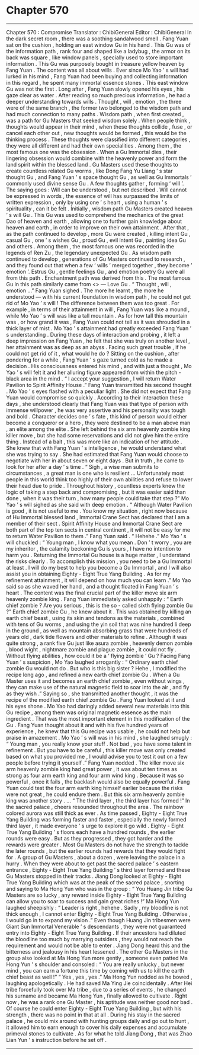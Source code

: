 
# Chapter 570


---

Chapter 570 : Compromise
Translator : ChibiGeneral Editor : ChibiGeneral
In the dark secret room , there was a soothing sandalwood smell .
Fang Yuan sat on the cushion , holding an east window Gu in his hand .
This Gu was of the information path , rank four and shaped like a ladybug , the armor on its back was square , like window panels , specially used to store important information .
This Gu was purposely bought in treasure yellow heaven by Fang Yuan .
The content was all about wills .
Ever since Mo Yao ’ s will had lurked in his mind , Fang Yuan had been buying and collecting information in this regard , he spent many immortal essence stones .
This east window Gu was not the first .
Long after , Fang Yuan slowly opened his eyes , his gaze clear as water .
After reading so much precious information , he had a deeper understanding towards wills .
Thought , will , emotion , the three were of the same branch , the former two belonged to the wisdom path and had much connection to many paths .
Wisdom path , when first created , was a path for Gu Masters that seeked wisdom solely .
When people think , thoughts would appear in their mind , when these thoughts collide , fuse , or cancel each other out , new thoughts would be formed , this would be the thinking process .
These thoughts were classified into different categories , they were all different and had their own specialities .
Among them , the most famous one was the obsession .
When a Gu Immortal dies , their lingering obsession would combine with the heavenly power and form the land spirit within the blessed land .
Gu Masters used these thoughts to create countless related Gu worms , like Dong Fang Yu Liang ’ s star thought Gu , and Fang Yuan ’ s space thought Gu , as well as Gu Immortals ’ commonly used divine sense Gu .
A few thoughts gather , forming ‘ will ’.
The saying goes : Will can be understood , but not described .
Will cannot be expressed in words , the essence of will has surpassed the limits of written expression , only by using one ’ s heart , using a human ’ s spirituality , can it be felt .
Initially , wisdom path Gu Masters created heaven ’ s will Gu . This Gu was used to comprehend the mechanics of the great Dao of heaven and earth , allowing one to further gain knowledge about heaven and earth , in order to improve on their own attainment .
After that , as the path continued to develop , more Gu were created , killing intent Gu , casual Gu , one ’ s wishes Gu , proud Gu , evil intent Gu , painting idea Gu and others .
Among them , the most famous one was recorded in the legends of Ren Zu , the legendary unexpected Gu .
As wisdom path continued to develop , generations of Gu Masters continued to research , and they found out that when a few ‘ wills ’ merged together , they become ’ emotion ’.
Estrus Gu , gentle feelings Gu , and emotion poetry Gu were all from this path . Enchantment path was derived from this .
The most famous Gu in this path similarly came from <> — Love Gu .
“ Thought , will , emotion …” Fang Yuan sighed .
The more he learnt , the more he understood — with his current foundation in wisdom path , he could not get rid of Mo Yao ’ s will !
The difference between them was too great .
For example , in terms of their attainment in will , Fang Yuan was like a mound , while Mo Yao ’ s will was like a tall mountain . As for how tall this mountain was , or how grand it was , Fang Yuan could not tell as it was shrouded in a thick layer of mist .
Mo Yao ’ s attainment had greatly exceeded Fang Yuan ’ s understanding . During these days of interaction and probing , it left a deep impression on Fang Yuan , he felt that she was truly on another level , her attainment was as deep as an abyss .
Facing such great trouble , if he could not get rid of it , what would he do ?
Sitting on the cushion , after pondering for a while , Fang Yuan ’ s gaze turned cold as he made a decision .
His consciousness entered his mind , and with just a thought , Mo Yao ’ s will felt it and her alluring figure appeared from within the pitch - black area in the mind .
“ I accept your suggestion , I will return Water Pavilion to Spirit Affinity House .” Fang Yuan transmitted his second thought .
Mo Yao ’ s eyes flashed with a peculiar light .
She did not expect that Fang Yuan would compromise so quickly .
According to their interaction these days , she understood clearly that Fang Yuan was that type of person with immense willpower , he was very assertive and his personality was tough and bold .
Character decides one ’ s fate , this kind of person would either become a conqueror or a hero , they were destined to be a man above man , an elite among the elite .
She left behind the six arm heavenly zombie king killer move , but she had some reservations and did not give him the entire thing . Instead of a bait , this was more like an indication of her attitude .
She knew that with Fang Yuan ’ s intelligence , he would understand what she was trying to say .
She had estimated that Fang Yuan would choose to negotiate with her in about seven or eight days . But in truth , he came to look for her after a day ’ s time .
“ Sigh , a wise man submits to circumstances , a great man is one who is resilient … Unfortunately most people in this world think too highly of their own abilities and refuse to lower their head due to pride . Throughout history , countless experts knew the logic of taking a step back and compromising , but it was easier said than done , when it was their turn , how many people could take that step ?” Mo Yao ’ s will sighed as she said with deep emotion .
“ Although Water Pavilion is good , it is not useful to me . You know my situation , right now because of Hu Immortal blessed land , Immortal Crane Sect has declared that I am a member of their sect . Spirit Affinity House and Immortal Crane Sect are both part of the top ten sects in central continent , it will not be easy for me to return Water Pavilion to them .” Fang Yuan said .
“ Hehehe .” Mo Yao ’ s will chuckled : “ Young man , I know what you mean . Don ’ t worry , you are my inheritor , the calamity beckoning Gu is yours , I have no intention to harm you . Returning the Immortal Gu house is a huge matter , I understand the risks clearly . To accomplish this mission , you need to be a Gu Immortal at least . I will do my best to help you become a Gu Immortal , and I will also assist you in obtaining Eighty - Eight True Yang Building . As for my refinement attainment , it will depend on how much you can learn .”
Mo Yao said so as she waved her hand , and a thought floated in Fang Yuan ’ s heart .
The content was the final crucial part of the killer move six arm heavenly zombie king .
Fang Yuan immediately asked unhappily : “ Earth chief zombie ? Are you serious , this is the so - called sixth flying zombie Gu ?”
Earth chief zombie Gu , he knew about it .
This was obtained by killing an earth chief beast , using its skin and tendons as the materials , combined with tens of Gu worms , and using the yin soil that was nine hundred li deep in the ground , as well as mountain absorbing grass that were hundreds of years old , dark tide flowers and other materials to refine .
Although it was quite strong , a rank five Gu just like asura zombie , heavenly demon zombie , blood wight , nightmare zombie and plague zombie , it could not fly .
Without flying abilities , how could it be a ‘ flying zombie ’ Gu ?
Facing Fang Yuan ’ s suspicion , Mo Yao laughed arrogantly : “ Ordinary earth chief zombie Gu would not do . But who is this big sister ? Hehe , I modified the recipe long ago , and refined a new earth chief zombie Gu . When a Gu Master uses it and becomes an earth chief zombie , even without wings , they can make use of the natural magnetic field to soar into the air , and fly as they wish .”
Saying so , she transmitted another thought , it was the recipe of the modified earth chief zombie Gu .
Fang Yuan looked at it and his eyes shone .
Mo Yao had daringly added several new materials into this Gu recipe , among them was original magnetic essence as the main ingredient . That was the most important element in this modification of the Gu .
Fang Yuan thought about it and with his five hundred years of experience , he knew that this Gu recipe was usable , he could not help but praise in amazement .
Mo Yao ’ s will was in his mind , she laughed smugly : “ Young man , you really know your stuff . Not bad , you have some talent in refinement . But you have to be careful , this killer move was only created based on what you provided me , I would advise you to test it out on a few people before trying it yourself .”
Fang Yuan nodded .
The killer move six arm heavenly zombie king had great power , it was about ten times as strong as four arm earth king and four arm wind king .
Because it was so powerful , once it fails , the backlash would also be equally powerful .
Fang Yuan could test the four arm earth king himself earlier because the risks were not great , he could endure them . But this six arm heavenly zombie king was another story .
…
“ The third layer , the third layer has formed !” In the sacred palace , cheers resounded throughout the area .
The rainbow colored aurora was still thick as ever .
As time passed , Eighty - Eight True Yang Building was forming faster and faster , especially the newly formed third layer , it made everyone ’ s urge to explore it go wild .
Eighty - Eight True Yang Building ’ s floors each have a hundred rounds , the earlier rounds were easy . But as they progressed , they got harder and the rewards were greater .
Most Gu Masters do not have the strength to tackle the later rounds , but the earlier rounds had rewards that they would fight for .
A group of Gu Masters , about a dozen , were leaving the palace in a hurry .
When they were about to get past the sacred palace ’ s eastern entrance , Eighty - Eight True Yang Building ’ s third layer formed and these Gu Masters stopped in their tracks .
Jiang Dong looked at Eighty - Eight True Yang Building which was at the peak of the sacred palace , snorting and saying to Ma Hong Yun who was in the group : “ You Huang Jin tribe Gu Masters are so lucky , any reward inside Eighty - Eight True Yang Building can allow you to soar to success and gain great riches !”
Ma Hong Yun laughed sheepishly : “ Leader is right , hehehe . Sadly , my bloodline is not thick enough , I cannot enter Eighty - Eight True Yang Building . Otherwise , I would go in to expand my vision .”
Even though Huang Jin tribesmen were Giant Sun Immortal Venerable ’ s descendants , they were not guaranteed entry into Eighty - Eight True Yang Building .
If their ancestors had diluted the bloodline too much by marrying outsiders , they would not reach the requirement and would not be able to enter .
Jiang Dong heard this and the bitterness and jealousy in his heart lessened . The other Gu Masters in the group also looked at Ma Hong Yun more gently , someone even patted Ma Hong Yun ’ s shoulder and consoled : “ You are really unlucky , but never mind , you can earn a fortune this time by coming with us to kill the earth chief beast as well !”
“ Yes , yes , yes .” Ma Hong Yun nodded as he bowed , laughing apologetically .
He had saved Ma Ying Jie coincidentally . After Hei tribe forcefully took over Ma tribe , due to a series of events , he changed his surname and became Ma Hong Yun , finally allowed to cultivate .
Right now , he was a rank one Gu Master , his aptitude was neither good nor bad .
Of course he could enter Eighty - Eight True Yang Building , but with his strength , there was no point in that at all . During his stay in the sacred palace , he could mix around with hunting groups daily and go out to hunt , it allowed him to earn enough to cover his daily expenses and accumulate primeval stones to cultivate .
As for what he told Jiang Dong , that was Zhao Lian Yun ’ s instruction before he set off .

---

